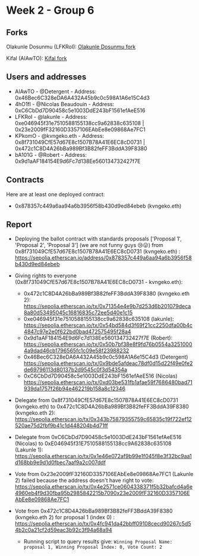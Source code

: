 # Week 2 - Group 6

## Forks 

Olakunle Dosunmu (LFKRoI): [Olakunle Dosunmu fork](https://github.com/LakunleD/SolidityBootcampGroup6/)

Kifal (AIAwTO): [Kifal fork](https://github.com/Kifal15/SolidityBootcampGroup6)

## Users and addresses

- AIAwTO -  @Detergent - Address: 0x46Bec6C328eDA6A432A45b9c0c598A1A6e15C4d3 
- 4hO1fl - @Nicolas Beaudouin - Address: 0xC6CbDd7D90458c5e1003DdE243bF1561efAeE516
- LFKRoI - @lakunle - Address: 0xe046945f31e7510588155138cc9a62838c635108 | 0x23e2009fF32160D3357106EAbEe8e09868Ae7FC1
- KPkomO - @kvngeko.eth - Address: 0x8f731049CfE57d67E8c1507B78A41E6EC8cD0731 | 0x472c1C8D4A26bBa989Bf3B82feFF3BddA39F8380
- bA101G - @Robert - Address: 0x9d1aAF184154E9d6Fc7d138Ee560134732427f7E

## Contracts
Here are at least one deployed contract:
- 0x878357c449a6aa94a6b3956f58b430d9ed84ebeb (kvngeko.eth)

## Report

- Deploying the ballot contract with standards proposals \['Proposal 1', 'Proposal 2', 'Proposal 3'\] (we are not funny guys 😢😛) from 0x8f731049CfE57d67E8c1507B78A41E6EC8cD0731 (kvngeko.eth) : https://sepolia.etherscan.io/address/0x878357c449a6aa94a6b3956f58b430d9ed84ebeb
- Giving rights to everyone (0x8f731049CfE57d67E8c1507B78A41E6EC8cD0731 - kvngeko.eth):
  - 0x472c1C8D4A26bBa989Bf3B82feFF3BddA39F8380 (kvngeko.eth 2): https://sepolia.etherscan.io/tx/0x71354e4e9b7d253d6b201079deca8a80d53495045c16816835c72ee5d40e1c15
  - 0xe046945f31e7510588155138cc9a62838c635108 (lakunle): https://sepolia.etherscan.io/tx/0x54bd584d3f69f21cc2250dfa00b4c4847c97e2e0f622bd0bad472575495f28a4
  - 0x9d1aAF184154E9d6Fc7d138Ee560134732427f7E (Robert): https://sepolia.etherscan.io/tx/0x50b7bf38e8f9fd76b0554a32510004a9dad46cb1796565fc1c09e58f23988232
  - 0x46Bec6C328eDA6A432A45b9c0c598A1A6e15C4d3 (Detergent) https://sepolia.etherscan.io/tx/0x9bde5afdeac78df0d15d22f49e0fe2de69796113d80137b2d9545c0f3d54354a
  - 0xC6CbDd7D90458c5e1003DdE243bF1561efAeE516 (Nicolas) https://sepolia.etherscan.io/tx/0xd03be531fb1afae59f7686480bad71939da1757f26b94e462219b158a8c12346
 
- Delegate from 0x8f731049CfE57d67E8c1507B78A41E6EC8cD0731 (kvngeko.eth) to 0x472c1C8D4A26bBa989Bf3B82feFF3BddA39F8380 (kvngeko.eth 2): https://sepolia.etherscan.io/tx/0x343b75879355759c65835c19f722ef12520ae75d2fbf9b41c1d448204b4d71ff
- Delegate from 0xC6CbDd7D90458c5e1003DdE243bF1561efAeE516 (Nicolas) to 0xE046945f31E7510588155138cc9A62838c635108 (Lakunle 1): https://sepolia.etherscan.io/tx/0x1e46e072af9b99e1f045f8e3f32bc9aa1d168bb9e9d1d0fbec7aaf9a2c007ddf
  
- Vote from 0x23e2009fF32160D3357106EAbEe8e09868Ae7FC1 (Lakunle 2) failed because the address doesn't have right to vote: https://sepolia.etherscan.io/tx/0x4e2571ce0604338371f5b32bafcd4a6e4960eb4f9d30fba95b2985842215b7090x23e2009fF32160D3357106EAbEe8e09868Ae7FC1
- Vote from 0x472c1C8D4A26bBa989Bf3B82feFF3BddA39F8380 (kvngeko.eth 2) for proposal 1 (index 0) : https://sepolia.etherscan.io/tx/0x4fc941da42bbff09108cecd90267c5d54b2c0a21cf2d59eac3b92c3f94a68a94
  - Running script to query results give: `Winning Proposal Name: proposal 1, Winning Proposal Index: 0, Vote Count: 2` 

